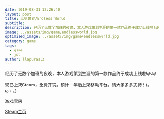 ```yaml
---
date: 2019-08-31 12:26:40
layout: post
title: 无尽世界/Endless World
subtitle: 
description: 经历了无数个加班的夜晚，本人游戏策划生涯的第一款作品终于成功上线啦!థ౪థ
image: ../assets/img/game/endlessworld.jpg
optimized_image: ../assets/img/game/endlessworld.jpg
category: game
tags:
  - game
  - job
author: llapuras13
---
```


 经历了无数个加班的夜晚，本人游戏策划生涯的第一款作品终于成功上线啦!థ౪థ
 
 现已上架Steam，免费开玩。预计一年后上架移动平台。请大家多多支持！(｡・ω・｡) 

[游戏官网](https://www.endlessworldgame.com/)

[Steam主页](https://steamcommunity.com/app/840260)